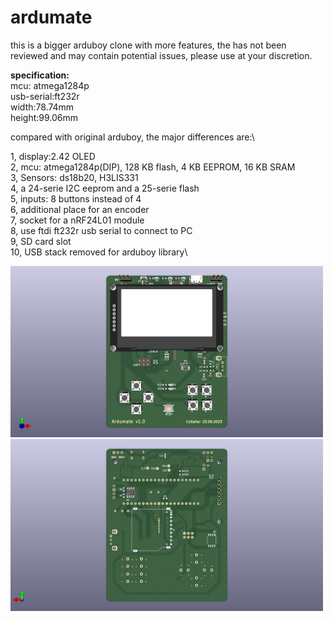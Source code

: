 # ardumate
this is a bigger arduboy clone with more features, the has not been reviewed and may contain potential issues, please use at your discretion.

**specification:**\
mcu: atmega1284p\
usb-serial:ft232r\
width:78.74mm\
height:99.06mm

compared with original arduboy, the major differences are:\

1, display:2.42 OLED\
2, mcu: atmega1284p(DIP), 128 KB flash, 4 KB EEPROM, 16 KB SRAM\
3, Sensors: ds18b20, H3LIS331\
4, a 24-serie I2C eeprom and a 25-serie flash\
5, inputs: 8 buttons instead of 4\
6, additional place for an encoder\
7, socket for a nRF24L01 module\
8, use ftdi ft232r usb serial to connect to PC\
9, SD card slot\
10, USB stack removed for arduboy library\

<img src="./ardumate/ardumate-f.png" width="500">
<img src="./ardumate/ardumate-b.png" width="500">
